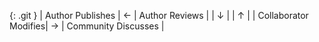 ---
---

{: .git }
| Author Publishes     | &larr; |    Author Reviews   |
|        &darr;        |        |          &uarr;     |
| Collaborator Modifies| &rarr; | Community Discusses | 